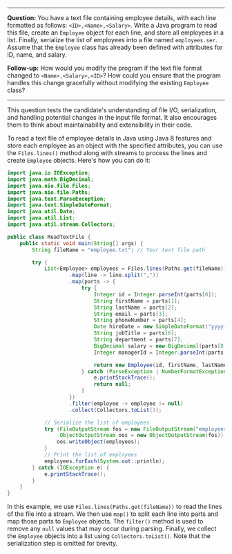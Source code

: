 
---

**Question:** You have a text file containing employee details, with each line formatted as follows: `<ID>,<Name>,<Salary>`. Write a Java program to read this file, create an `Employee` object for each line, and store all employees in a list. Finally, serialize the list of employees into a file named `employees.ser`. Assume that the `Employee` class has already been defined with attributes for ID, name, and salary.

**Follow-up:** How would you modify the program if the text file format changed to `<Name>,<Salary>,<ID>`? How could you ensure that the program handles this change gracefully without modifying the existing `Employee` class?

---

This question tests the candidate's understanding of file I/O, serialization, and handling potential changes in the input file format. It also encourages them to think about maintainability and extensibility in their code.


To read a text file of employee details in Java using Java 8 features and store each employee as an object with the specified attributes, you can use the `Files.lines()` method along with streams to process the lines and create `Employee` objects. Here's how you can do it:

```java
import java.io.IOException;
import java.math.BigDecimal;
import java.nio.file.Files;
import java.nio.file.Paths;
import java.text.ParseException;
import java.text.SimpleDateFormat;
import java.util.Date;
import java.util.List;
import java.util.stream.Collectors;

public class ReadTextFile {
    public static void main(String[] args) {
        String fileName = "employee.txt"; // Your text file path

        try {
            List<Employee> employees = Files.lines(Paths.get(fileName))
                    .map(line -> line.split(","))
                    .map(parts -> {
                        try {
                            Integer id = Integer.parseInt(parts[0]);
                            String firstName = parts[1];
                            String lastName = parts[2];
                            String email = parts[3];
                            String phoneNumber = parts[4];
                            Date hireDate = new SimpleDateFormat("yyyy-MM-dd").parse(parts[5]);
                            String jobTitle = parts[6];
                            String department = parts[7];
                            BigDecimal salary = new BigDecimal(parts[8]);
                            Integer managerId = Integer.parseInt(parts[9]);

                            return new Employee(id, firstName, lastName, email, phoneNumber, hireDate, jobTitle, department, salary, managerId);
                        } catch (ParseException | NumberFormatException e) {
                            e.printStackTrace();
                            return null;
                        }
                    })
                    .filter(employee -> employee != null)
                    .collect(Collectors.toList());

            // Serialize the list of employees
            try (FileOutputStream fos = new FileOutputStream("employees1.ser");
                 ObjectOutputStream oos = new ObjectOutputStream(fos)) {
                oos.writeObject(employees);
            }
            // Print the list of employees
            employees.forEach(System.out::println);
        } catch (IOException e) {
            e.printStackTrace();
        }
    }
}
```

In this example, we use `Files.lines(Paths.get(fileName))` to read the lines of the file into a stream. We then use `map()` to split each line into parts and map those parts to `Employee` objects. The `filter()` method is used to remove any `null` values that may occur during parsing. Finally, we collect the `Employee` objects into a list using `Collectors.toList()`. Note that the serialization step is omitted for brevity.